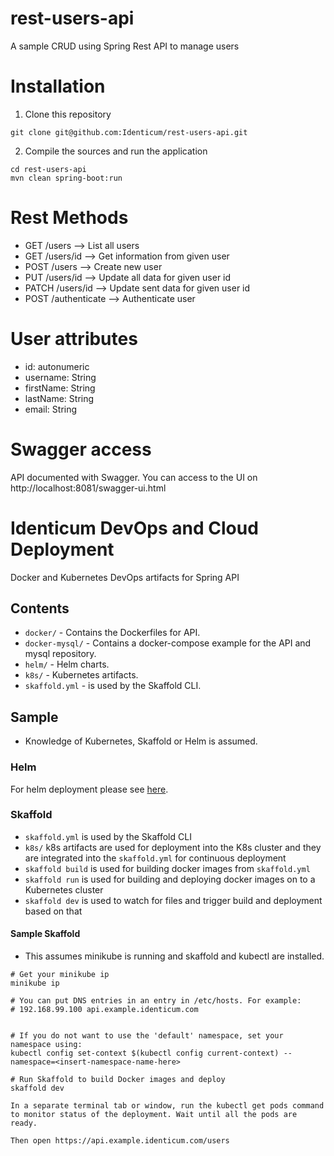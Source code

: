 # rest-users-api
A sample CRUD using Spring Rest API to manage users

# Installation

1. Clone this repository

```
git clone git@github.com:Identicum/rest-users-api.git
```

2. Compile the sources and run the application

```
cd rest-users-api
mvn clean spring-boot:run
```

# Rest Methods

* GET /users --> List all users
* GET /users/id --> Get information from given user
* POST /users --> Create new user
* PUT /users/id --> Update all data for given user id
* PATCH /users/id --> Update sent data for given user id
* POST /authenticate --> Authenticate user


# User attributes

* id: autonumeric
* username: String
* firstName: String
* lastName: String
* email: String


# Swagger access

API documented with Swagger. You can access to the UI on http://localhost:8081/swagger-ui.html



# Identicum DevOps and Cloud Deployment

Docker and Kubernetes DevOps artifacts for Spring API

## Contents

* `docker/` -  Contains the Dockerfiles for API.
* `docker-mysql/` -  Contains a docker-compose example for the API and mysql repository.
* `helm/` - Helm charts.
* `k8s/` - Kubernetes artifacts.
* `skaffold.yml` - is used by the Skaffold CLI.


## Sample

* Knowledge of Kubernetes, Skaffold or Helm is assumed.

### Helm

For helm deployment please see [here](helm/).

### Skaffold

- `skaffold.yml` is used by the Skaffold CLI
- `k8s/` k8s artifacts are used for deployment into the K8s cluster and they are integrated into the `skaffold.yml` for continuous deployment
- `skaffold build` is used for building docker images from `skaffold.yml`
- `skaffold run` is used for building and deploying docker images on to a Kubernetes cluster
- `skaffold dev` is used to watch for files and trigger build and deployment based on that


#### Sample Skaffold

* This assumes minikube is running and skaffold and kubectl are installed.

```
# Get your minikube ip
minikube ip

# You can put DNS entries in an entry in /etc/hosts. For example:
# 192.168.99.100 api.example.identicum.com


# If you do not want to use the 'default' namespace, set your namespace using:
kubectl config set-context $(kubectl config current-context) --namespace=<insert-namespace-name-here>

# Run Skaffold to build Docker images and deploy
skaffold dev

In a separate terminal tab or window, run the kubectl get pods command to monitor status of the deployment. Wait until all the pods are ready. 

Then open https://api.example.identicum.com/users
```